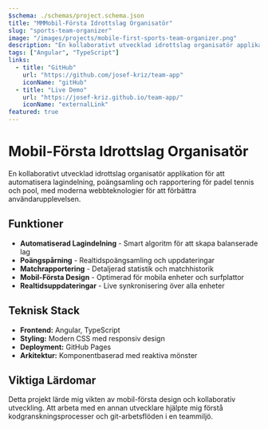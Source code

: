 ```yaml
---
$schema: ./schemas/project.schema.json
title: "MMMobil-Första Idrottslag Organisatör"
slug: "sports-team-organizer"
image: "/images/projects/mobile-first-sports-team-organizer.png"
description: "En kollaborativt utvecklad idrottslag organisatör applikation för att automatisera lagindelning, poängsamling och rapportering för padel tennis och pool."
tags: ["Angular", "TypeScript"]
links:
  - title: "GitHub"
    url: "https://github.com/josef-kriz/team-app"
    iconName: "gitHub"
  - title: "Live Demo"
    url: "https://josef-kriz.github.io/team-app/"
    iconName: "externalLink"
featured: true
---
```


# Mobil-Första Idrottslag Organisatör

En kollaborativt utvecklad idrottslag organisatör applikation för att automatisera lagindelning, poängsamling och rapportering för padel tennis och pool, med moderna webbteknologier för att förbättra användarupplevelsen.

## Funktioner

- **Automatiserad Lagindelning** - Smart algoritm för att skapa balanserade lag
- **Poängspårning** - Realtidspoängsamling och uppdateringar
- **Matchrapportering** - Detaljerad statistik och matchhistorik
- **Mobil-Första Design** - Optimerad för mobila enheter och surfplattor
- **Realtidsuppdateringar** - Live synkronisering över alla enheter

## Teknisk Stack

- **Frontend:** Angular, TypeScript
- **Styling:** Modern CSS med responsiv design
- **Deployment:** GitHub Pages
- **Arkitektur:** Komponentbaserad med reaktiva mönster

## Viktiga Lärdomar

Detta projekt lärde mig vikten av mobil-första design och kollaborativ utveckling. Att arbeta med en annan utvecklare hjälpte mig förstå kodgranskningsprocesser och git-arbetsflöden i en teammiljö.